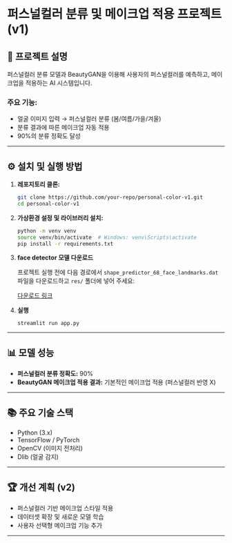 # 퍼스널컬러 분류 및 메이크업 적용 프로젝트 (v1)

## 📝 프로젝트 설명

퍼스널컬러 분류 모델과 BeautyGAN을 이용해 사용자의 퍼스널컬러를 예측하고, 메이크업을 적용하는 AI 시스템입니다.

### 주요 기능:

- 얼굴 이미지 입력 → 퍼스널컬러 분류 (봄/여름/가을/겨울)
- 분류 결과에 따른 메이크업 자동 적용
- 90%의 분류 정확도 달성

---

## ⚙️ 설치 및 실행 방법

1. **레포지토리 클론:**

   ```bash
   git clone https://github.com/your-repo/personal-color-v1.git
   cd personal-color-v1
   ```

2. **가상환경 설정 및 라이브러리 설치:**

   ```bash
   python -m venv venv
   source venv/bin/activate  # Windows: venv\Scripts\activate
   pip install -r requirements.txt
   ```

3. **face detector 모델 다운로드**

   프로젝트 실행 전에 다음 경로에서 `shape_predictor_68_face_landmarks.dat` 파일을 다운로드하고 `res/` 폴더에 넣어 주세요:

   [다운로드 링크](https://example.com/shape_predictor_68_face_landmarks.dat)

4. **실행**
   ```
   streamlit run app.py
   ```

---

## 📊 모델 성능

- **퍼스널컬러 분류 정확도:** 90%
- **BeautyGAN 메이크업 적용 결과:** 기본적인 메이크업 적용 (퍼스널컬러 반영 X)

---

## 📚 주요 기술 스택

- Python (3.x)
- TensorFlow / PyTorch
- OpenCV (이미지 전처리)
- Dlib (얼굴 감지)

---

## 🏆 개선 계획 (v2)

- 퍼스널컬러 기반 메이크업 스타일 적용
- 데이터셋 확장 및 새로운 모델 학습
- 사용자 선택형 메이크업 기능 추가

---
